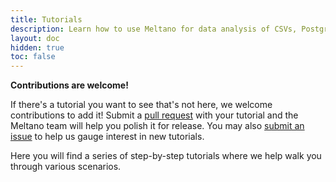 ```yaml
---
title: Tutorials
description: Learn how to use Meltano for data analysis of CSVs, Postgres, Google Analytics, GitLab, and much more.
layout: doc
hidden: true
toc: false
---
```


<div class="notification is-info">
  <p><strong>Contributions are welcome!</strong></p>
  <p>If there's a tutorial you want to see that's not here, we welcome contributions to add it! Submit a <a href="https://github.com/meltano/meltano/tree/main/docs/src/_tutorials">pull request</a> with your tutorial and the Meltano team will help you polish it for release. You may also <a href="https://github.com/meltano/meltano/issues/new">submit an issue</a> to help us gauge interest in new tutorials.</p>
</div>

Here you will find a series of step-by-step tutorials where we help walk you through various scenarios.
